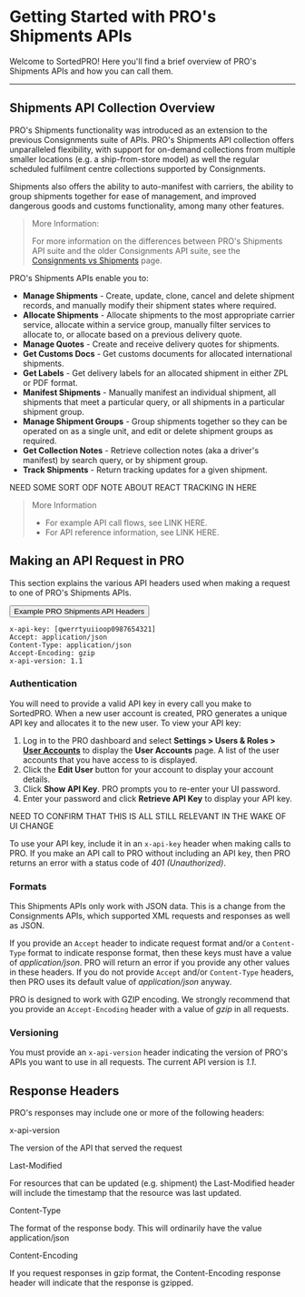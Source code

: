 # Getting Started with PRO's Shipments APIs

Welcome to SortedPRO! Here you'll find a brief overview of PRO's Shipments APIs and how you can call them.

---

## Shipments API Collection Overview

PRO's Shipments functionality was introduced as an extension to the previous Consignments suite of APIs. PRO's Shipments API collection offers unparalleled flexibility, with support for on-demand collections from multiple smaller locations (e.g. a ship-from-store model) as well the regular scheduled fulfilment centre collections supported by Consignments.

Shipments also offers the ability to auto-manifest with carriers, the ability to group shipments together for ease of management, and improved dangerous goods and customs functionality, among many other features.

> <span class="note-header">More Information:</span>
>
> For more information on the differences between PRO's Shipments API suite and the older Consignments API suite, see the <a href="/pro/api/shipments/consignments_vs_shipments.html">Consignments vs Shipments</a> page.

PRO's Shipments APIs enable you to:

* **Manage Shipments** - Create, update, clone, cancel and delete shipment records, and manually modify their shipment states where required.
* **Allocate Shipments** - Allocate shipments to the most appropriate carrier service, allocate within a service group, manually filter services to allocate to, or allocate based on a previous delivery quote.
* **Manage Quotes** - Create and receive delivery quotes for shipments.
* **Get Customs Docs** - Get customs documents for allocated international shipments. 
* **Get Labels** - Get delivery labels for an allocated shipment in either ZPL or PDF format.
* **Manifest Shipments** - Manually manifest an individual shipment, all shipments that meet a particular query, or all shipments in a particular shipment group. 
* **Manage Shipment Groups** - Group shipments together so they can be operated on as a single unit, and edit or delete shipment groups as required.
* **Get Collection Notes** - Retrieve collection notes (aka a driver's manifest) by search query, or by shipment group.
* **Track Shipments** - Return tracking updates for a given shipment. 

<span class="highlight">NEED SOME SORT ODF NOTE ABOUT REACT TRACKING IN HERE</span>

> <span class="note-header">More Information</span>
>
> * For example API call flows, see LINK HERE.
> * For API reference information, see LINK HERE.

## Making an API Request in PRO

This section explains the various API headers used when making a request to one of PRO's Shipments APIs.

<div class="tab">
    <button class="staticTabButton">Example PRO Shipments API Headers</button>
</div>
<div id="apikeyexample" class="staticTabContent">

```
x-api-key: [qwerrtyuiioop0987654321]
Accept: application/json
Content-Type: application/json 
Accept-Encoding: gzip 
x-api-version: 1.1

```

</div>

### Authentication

You will need to provide a valid API key in every call you make to SortedPRO. When a new user account is created, PRO generates a unique API key and allocates it to the new user. To view your API key:

1. Log in to the PRO dashboard and select **Settings > Users & Roles > [User Accounts](https://www.electioapp.com/Company/UserAccounts)** to display the **User Accounts** page. A list of the user accounts that you have access to is displayed.
2. Click the **Edit User** button for your account to display your account details.
3. Click **Show API Key**. PRO prompts you to re-enter your UI password.
4. Enter your password and click **Retrieve API Key** to display your API key.

<span class="highlight">NEED TO CONFIRM THAT THIS IS ALL STILL RELEVANT IN THE WAKE OF UI CHANGE</span>

To use your API key, include it in an `x-api-key` header when making calls to PRO. If you make an API call to PRO without including an API key, then PRO returns an error with a status code of _401 (Unauthorized)_.

### Formats

This Shipments APIs only work with JSON data. This is a change from the Consignments APIs, which supported XML requests and responses as well as JSON. 

If you provide an `Accept` header to indicate request format and/or a `Content-Type` format to indicate response format, then these keys must have a value of _application/json_. PRO will return an error if you provide any other values in these headers. If you do not provide `Accept` and/or `Content-Type` headers, then PRO uses its default value of _application/json_ anyway.

PRO is designed to work with GZIP encoding. We strongly recommend that you provide an `Accept-Encoding` header with a value of _gzip_ in all requests.

### Versioning

You must provide an `x-api-version` header indicating the version of PRO's APIs you want to use in all requests. The current API version is _1.1_.

## Response Headers

PRO's responses may include one or more of the following headers:

x-api-version 

The version of the API that served the request 

Last-Modified 

For resources that can be updated (e.g. shipment) the Last-Modified header will include the timestamp that the resource was last updated. 

Content-Type 

The format of the response body. This will ordinarily have the value application/json 

Content-Encoding 

If you request responses in gzip format, the Content-Encoding response header will indicate that the response is gzipped. 




<script src="../../scripts/requesttabs.js"></script>
<script src="../../scripts/copy.js"></script>